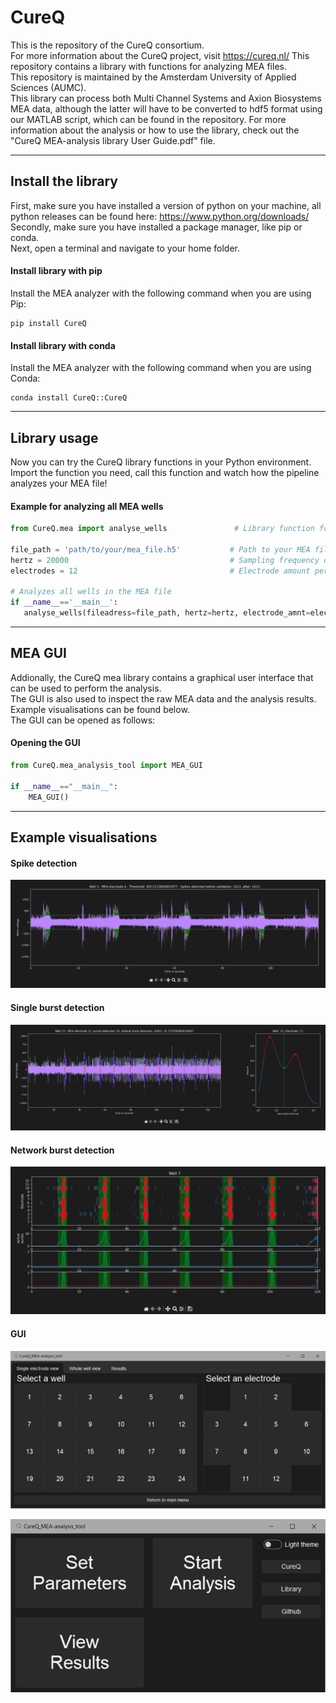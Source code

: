 # CureQ

This is the repository of the CureQ consortium.<br>
For more information about the CureQ project, visit https://cureq.nl/
This repository contains a library with functions for analyzing MEA files.<br>
This repository is maintained by the Amsterdam University of Applied Sciences (AUMC).<br>
This library can process both Multi Channel Systems and Axion Biosystems MEA data, although the latter will have to be converted to hdf5 format using our MATLAB script, which can be found in the repository.
For more information about the analysis or how to use the library, check out the "CureQ MEA-analysis library User Guide.pdf" file.<br>

___

## Install the library

First, make sure you have installed a version of python on your machine, all python releases can be found here: https://www.python.org/downloads/ <br>
Secondly, make sure you have installed a package manager, like pip or conda. <br>
Next, open a terminal and navigate to your home folder.

#### Install library with pip
Install the MEA analyzer with the following command when you are using Pip:
```shell
pip install CureQ 
```

#### Install library with conda
Install the MEA analyzer with the following command when you are using Conda:
```shell
conda install CureQ::CureQ
```

---

## Library usage
Now you can try the CureQ library functions in your Python environment. <br>
Import the function you need, call this function and watch how the pipeline analyzes your MEA file!

#### Example for analyzing all MEA wells
```python
from CureQ.mea import analyse_wells               # Library function for analyzing wells

file_path = 'path/to/your/mea_file.h5'           # Path to your MEA file
hertz = 20000                                    # Sampling frequency of MEA system
electrodes = 12                                  # Electrode amount per well

# Analyzes all wells in the MEA file
if __name__=='__main__':
   analyse_wells(fileadress=file_path, hertz=hertz, electrode_amnt=electrodes)
```

---

## MEA GUI
Addionally, the CureQ mea library contains a graphical user interface that can be used to perform the analysis. <br>
The GUI is also used to inspect the raw MEA data and the analysis results. Example visualisations can be found below. <br>
The GUI can be opened as follows:

#### Opening the GUI
```python
from CureQ.mea_analysis_tool import MEA_GUI

if __name__=="__main__":
    MEA_GUI()
```

---

## Example visualisations

#### Spike detection
![Spike detection](https://github.com/CureQ/CureQ/blob/main/Example_visualisations/spike_detection.png)

#### Single burst detection
![Burst detection](https://github.com/CureQ/CureQ/blob/main/Example_visualisations/burst_detection.PNG)

#### Network burst detection
![Network burst detection](https://github.com/CureQ/CureQ/blob/main/Example_visualisations/network_burst_detection.PNG)

#### GUI
![results_window](https://github.com/CureQ/CureQ/blob/main/Example_visualisations/results_window.png)

![main_window](https://github.com/CureQ/CureQ/blob/main/Example_visualisations/main_window.png)

<!--
**CureQ/CureQ** is a ✨ _special_ ✨ repository because its `README.md` (this file) appears on your GitHub profile.
-->
